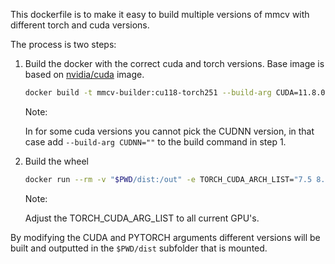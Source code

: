 This dockerfile is to make it easy to build multiple versions of mmcv with different torch and cuda versions.

The process is two steps:

1. Build the docker with the correct cuda and torch versions. Base image is based on [nvidia/cuda](https://hub.docker.com/r/nvidia/cuda/tags) image.

   ```bash
   docker build -t mmcv-builder:cu118-torch251 --build-arg CUDA=11.8.0 --build-arg PYTORCH=2.5.1 docker/build .
   ```

   Note:

   In for some cuda versions you cannot pick the CUDNN version, in that case add `--build-arg CUDNN=""` to the build command in step 1.

2. Build the wheel

   ```bash
   docker run --rm -v "$PWD/dist:/out" -e TORCH_CUDA_ARCH_LIST="7.5 8.6 8.9" mmcv-builder:cu118-torch251
   ```

   Note:

   Adjust the TORCH_CUDA_ARG_LIST to all current GPU's.

By modifying the CUDA and PYTORCH arguments different versions will be built and outputted in the `$PWD/dist` subfolder that is mounted.
